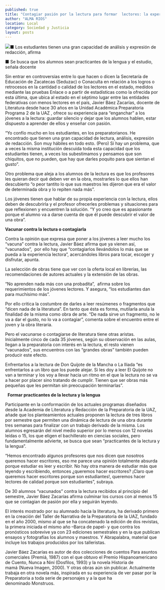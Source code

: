 ```yaml
---
published: true
title: "Contagiar pasión por la lectura para formar  lectores: la experiencia de Báez Zacarías"
author: "ALMA RIOS"
location: Local
category: Sociedad y Justicia
layout: posts
---
```


![](http://i.imgur.com/ojxfMsWm.jpg)■ Los estudiantes tienen una gran capacidad de análisis y expresión de redacción, afirma

■ Se busca que los alumnos sean practicantes de la lengua y el estudio, señala docente

Sin entrar en controversias entre lo que hacen o dicen la Secretaría de Educación de Zacatecas (Seduzac) o Conaculta en relación a los logros o retrocesos en la cantidad o calidad de los lectores en el estado, medidos mediante las pruebas Enlace o a partir de estadísticas como la ofrecida por esta última, que ubica al estado en el séptimo lugar entre las entidades federativas con menos lectores en el país, Javier Báez Zacarías, docente de Literatura desde hace 30 años en la Unidad Académica Preparatoria Programa 2 de la UAZ , ofrece su experiencia para “enganchar” a los jóvenes a la lectura: guardar silencio y dejar que los alumnos hablen, estar dispuesto a aprender de ellos y enseñar con pasión.

“Yo confío mucho en los estudiantes, en los preparatorianos. He encontrado que tienen una gran capacidad de lectura, análisis, expresión de redacción. Son muy hábiles en todo esto. (Pero) Sí hay un problema, que a veces la misma institución descuida toda esta capacidad que los estudiantes tienen, a veces los subestimamos y pensamos que son chiquitos, que no pueden, que hay que darles poquito para que sientan el gusto”.

Otro problema que aleja a los alumnos de la lectura es que los profesores les quieran decir qué deben ver en la obra, mostrarles lo que ellos han descubierto “o peor tantito lo que sus maestros les dijeron que era el valor de determinada obra y lo repiten nada más”.

Los jóvenes tienen que hablar de su propia experiencia con la lectura, ellos deben de descubrirla y el profesor ofrecerles problemas y situaciones para que reflexionen y encuentren la solución. “Y yo creo que es apasionante porque el alumno va a darse cuenta de que él puede descubrir el valor de una obra”.


**Vacunar contra la
lectura o contagiarla**

Contra la opinión que expresa que poner a los jóvenes a leer mucho los “vacuna” contra la lectura, Javier Báez afirma que ya vienen así, “vacunados”,  por ello hay que “contagiarlos llevándolos lo más que se pueda a la experiencia lectora”, acercándoles libros para tocar, escoger y disfrutar, apunta.

La selección de obras tiene que ver con la oferta local en librerías, las recomendaciones de autores actuales y la extensión de las obras.

“No aprenden nada más con una probadita”,  afirma sobre los requerimientos de los jóvenes lectores. Y asegura, “los estudiantes dan para muchísimo más”.

Por ello critica la costumbre de darles a leer resúmenes o fragmentos que “dicen nada de la literatura”. En tanto que ésta es forma, mutilarla anula la finalidad de la misma como obra de arte. “De nada sirve un fragmento, no le va a dar el gusto, no lo va a contagiar”, comenta sobre el encuentro entre el joven y la obra literaria.

Pero el vacunarse o contagiarse de literatura tiene otras aristas. Inicialmente cinco de cada 35 jóvenes, según su observación en las aulas, llegan a la preparatoria con interés en la lectura, el resto vienen “vacunados”, sus encuentros con las “grandes obras” también pueden producir este efecto.

Enfrentarlos a la lectura de Don Quijote de la Mancha o La Iliada “es enfrentarlos a un libro que los puede alejar. Si les doy a leer El Quijote no van a terminar y los voy a llevar hacia un ritmo en el que la lectura no se va a hacer por placer sino tratando de cumplir. Tienen que ser obras más pequeñas que les permitan sin preocupación terminarlas”.

 
**Formar practicantes de
la lectura y la lengua**

Participante en la conformación de los actuales programas diseñados desde la Academia de Literatura y Redacción de la Preparatoria de la UAZ, añade que los planteamientos actuales proponen la lectura de tres libros por semestre que permiten una dinámica de lectura de una obra durante tres semanas para finalizar con un trabajo derivado de la misma.
Los alumnos egresarán del nivel medio superior por lo menos con 12 novelas leídas o 15, los que eligen el bachillerato en ciencias sociales, pero fundamentalmente advierte, se busca que sean “practicantes de la lectura y la lengua”.

“Hemos encontrado algunos profesores que nos dicen que nosotros queremos hacer escritores, eso me parece una opinión totalmente absurda porque estudiar es leer y escribir. No hay otra manera de estudiar más que leyendo y escribiendo, entonces ¿queremos hacer escritores? ¡Claro que queremos hacer escritores porque son estudiantes!, queremos hacer lectores de calidad porque son estudiantes”, subraya.

De 30 alumnos “vacunados” contra la lectura recibidos al principio del semestre, Javier Báez Zacarías afirma culminar los cursos con al menos 15 que se contagian de pasión por ella y seguirán leyendo.

El interés mostrado por su alumnado hacia la literatura, ha derivado primero en la creación del Taller de Narrativa de la Preparatoria de la UAZ, fundado en el año 2000, mismo al que se ha concatenado la edición de dos revistas, la primera iniciada el mismo año –Barca de papel- y que contra los pronósticos sobrevive ya con 23 ediciones semestrales y en la que publican ensayos y fotografías los alumnos y maestros. Y Abrapalabra, material que incluye los trabajos producidos por los talleristas.

Javier Báez Zacarías es autor de dos colecciones de cuentos Para asuntos comerciales (Premiá, 1987) con el que obtuvo el Premio Hispanoamericano de Cuento, Nunca a Niní (Dosfilos, 1993) y la novela Historia de mamá (Nueva Imagen, 2000). Y otras obras aún sin publicar. Actualmente trabaja en otra novela más, inspirada en su experiencia de ver pasar por la Preparatoria a toda serie de personajes y a la que ha denominado Monstruos.
